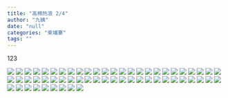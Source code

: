 ```yaml
---
title: "高棉热浪 2/4"
author: "九姨"
date: "null"
categories: "柬埔寨"
tags: ""
---
```


123

![](images/20190505_142545.jpg) ![](images/20190505_160437.jpg) ![](images/20190505_162109.jpg) ![](images/20190505_162121.jpg) ![](images/20190505_163054.jpg) ![](images/P1040685.jpg) ![](images/P1040689.jpg) ![](images/P1040690.jpg) ![](images/P1040694.jpg) ![](images/P1040702.jpg) ![](images/P1040703.jpg) ![](images/P1040705.jpg) ![](images/P1040708.jpg) ![](images/P1040713.jpg) ![](images/P1040714.jpg) ![](images/P1040717.jpg) ![](images/P1040719.jpg) ![](images/P1040721.jpg) ![](images/P1040722.jpg) ![](images/P1040725.jpg) ![](images/P1040739.jpg) ![](images/P1040742.jpg) ![](images/P1040751.jpg) ![](images/P1040752.jpg) ![](images/P1040753.jpg) ![](images/P1040754.jpg) ![](images/P1040755.jpg) ![](images/P1040758.jpg) ![](images/P1040762.jpg) ![](images/P1040766.jpg) ![](images/P1040768.jpg) ![](images/P1040776.jpg) ![](images/P1040777.jpg) ![](images/P1040782.jpg) ![](images/P1040783.jpg) ![](images/P1040794.jpg) ![](images/P1040797-1.jpg) ![](images/P1040800.jpg) ![](images/P1040801.jpg) ![](images/P1040803.jpg) ![](images/P1040807_meitu_1.jpg) ![](images/P1040810.jpg) ![](images/P1040811.jpg) ![](images/P1040812.jpg) ![](images/P1040821.jpg) ![](images/P1040823.jpg) ![](images/P1040824.jpg) ![](images/P1040825.jpg) ![](images/P1040826.jpg) ![](images/P1040827.jpg) ![](images/P1040835.jpg) ![](images/P1040836.jpg) ![](images/P1040841.jpg) ![](images/P1040843.jpg) ![](images/P1040844.jpg) ![](images/P1040846.jpg) ![](images/P1040854.jpg) ![](images/P1040860.jpg) ![](images/P1040861.jpg)

